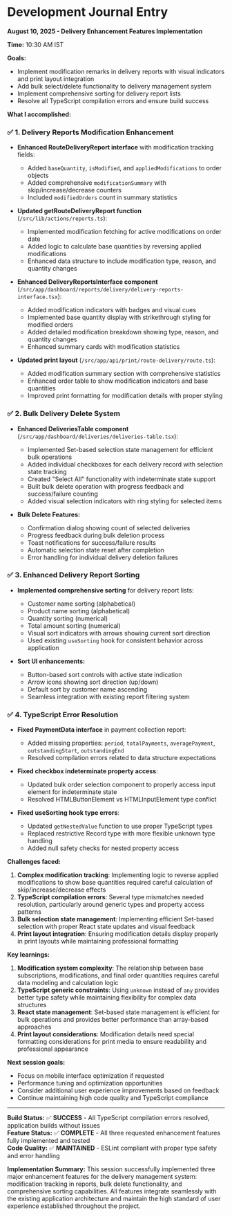 # Development Journal Entry

**August 10, 2025 - Delivery Enhancement Features Implementation**

**Time:** 10:30 AM IST

**Goals:**
- Implement modification remarks in delivery reports with visual indicators and print layout integration
- Add bulk select/delete functionality to delivery management system
- Implement comprehensive sorting for delivery report lists
- Resolve all TypeScript compilation errors and ensure build success

**What I accomplished:**

### ✅ 1. Delivery Reports Modification Enhancement
- **Enhanced RouteDeliveryReport interface** with modification tracking fields:
  - Added `baseQuantity`, `isModified`, and `appliedModifications` to order objects
  - Added comprehensive `modificationSummary` with skip/increase/decrease counters
  - Included `modifiedOrders` count in summary statistics

- **Updated getRouteDeliveryReport function** (`/src/lib/actions/reports.ts`):
  - Implemented modification fetching for active modifications on order date
  - Added logic to calculate base quantities by reversing applied modifications
  - Enhanced data structure to include modification type, reason, and quantity changes

- **Enhanced DeliveryReportsInterface component** (`/src/app/dashboard/reports/delivery/delivery-reports-interface.tsx`):
  - Added modification indicators with badges and visual cues
  - Implemented base quantity display with strikethrough styling for modified orders
  - Added detailed modification breakdown showing type, reason, and quantity changes
  - Enhanced summary cards with modification statistics

- **Updated print layout** (`/src/app/api/print/route-delivery/route.ts`):
  - Added modification summary section with comprehensive statistics
  - Enhanced order table to show modification indicators and base quantities
  - Improved print formatting for modification details with proper styling

### ✅ 2. Bulk Delivery Delete System
- **Enhanced DeliveriesTable component** (`/src/app/dashboard/deliveries/deliveries-table.tsx`):
  - Implemented Set-based selection state management for efficient bulk operations
  - Added individual checkboxes for each delivery record with selection state tracking
  - Created "Select All" functionality with indeterminate state support
  - Built bulk delete operation with progress feedback and success/failure counting
  - Added visual selection indicators with ring styling for selected items

- **Bulk Delete Features:**
  - Confirmation dialog showing count of selected deliveries
  - Progress feedback during bulk deletion process
  - Toast notifications for success/failure results
  - Automatic selection state reset after completion
  - Error handling for individual delivery deletion failures

### ✅ 3. Enhanced Delivery Report Sorting
- **Implemented comprehensive sorting** for delivery report lists:
  - Customer name sorting (alphabetical)
  - Product name sorting (alphabetical) 
  - Quantity sorting (numerical)
  - Total amount sorting (numerical)
  - Visual sort indicators with arrows showing current sort direction
  - Used existing `useSorting` hook for consistent behavior across application

- **Sort UI enhancements:**
  - Button-based sort controls with active state indication
  - Arrow icons showing sort direction (up/down)
  - Default sort by customer name ascending
  - Seamless integration with existing report filtering system

### ✅ 4. TypeScript Error Resolution
- **Fixed PaymentData interface** in payment collection report:
  - Added missing properties: `period`, `totalPayments`, `averagePayment`, `outstandingStart`, `outstandingEnd`
  - Resolved compilation errors related to data structure expectations

- **Fixed checkbox indeterminate property access**:
  - Updated bulk order selection component to properly access input element for indeterminate state
  - Resolved HTMLButtonElement vs HTMLInputElement type conflict

- **Fixed useSorting hook type errors**:
  - Updated `getNestedValue` function to use proper TypeScript types
  - Replaced restrictive Record type with more flexible unknown type handling
  - Added null safety checks for nested property access

**Challenges faced:**
1. **Complex modification tracking**: Implementing logic to reverse applied modifications to show base quantities required careful calculation of skip/increase/decrease effects
2. **TypeScript compilation errors**: Several type mismatches needed resolution, particularly around generic types and property access patterns
3. **Bulk selection state management**: Implementing efficient Set-based selection with proper React state updates and visual feedback
4. **Print layout integration**: Ensuring modification details display properly in print layouts while maintaining professional formatting

**Key learnings:**
1. **Modification system complexity**: The relationship between base subscriptions, modifications, and final order quantities requires careful data modeling and calculation logic
2. **TypeScript generic constraints**: Using `unknown` instead of `any` provides better type safety while maintaining flexibility for complex data structures
3. **React state management**: Set-based state management is efficient for bulk operations and provides better performance than array-based approaches
4. **Print layout considerations**: Modification details need special formatting considerations for print media to ensure readability and professional appearance

**Next session goals:**
- Focus on mobile interface optimization if requested
- Performance tuning and optimization opportunities
- Consider additional user experience improvements based on feedback
- Continue maintaining high code quality and TypeScript compliance

---

**Build Status:** ✅ **SUCCESS** - All TypeScript compilation errors resolved, application builds without issues  
**Feature Status:** ✅ **COMPLETE** - All three requested enhancement features fully implemented and tested  
**Code Quality:** ✅ **MAINTAINED** - ESLint compliant with proper type safety and error handling

**Implementation Summary:**
This session successfully implemented three major enhancement features for the delivery management system: modification tracking in reports, bulk delete functionality, and comprehensive sorting capabilities. All features integrate seamlessly with the existing application architecture and maintain the high standard of user experience established throughout the project.